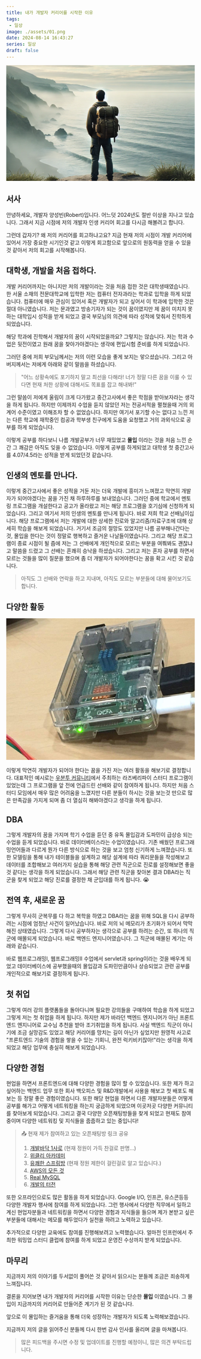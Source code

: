 ```yaml
---
title: 내가 개발자 커리어를 시작한 이유
tags:
 - 일상
image: ./assets/01.png
date: 2024-08-14 16:43:27
series: 일상
draft: false
---
```


![banner](./assets/01.png)

## 서사

안녕하세요, 개발자 양성빈(Robert)입니다. 어느덧 2024년도 절반 이상을 지나고 있습니다. 그래서 지금 시점에 저의 개발자 인생 커리어 회고를 다시금 해볼려고 합니다.

그런데 갑자기? 왜 저의 커리어를 회고하냐고요? 지금 현재 저의 시점이 개발 커리어에 있어서 가장 중요한 시기인것 같고 이렇게 회고함으로 앞으로의 원동력을 얻을 수 있을 것 같아서 저의 회고를 시작해봅니다.

## 대학생, 개발을 처음 접하다.

개발 커리어까지는 아니지만 저의 개발이라는 것을 처음 접한 것은 대학생때였습니다. 한 서울 소재의 전문대학교에 입학한 저는 컴퓨터 전자과라는 학과로 입학을 하게 되었습니다. 컴퓨터에 매우 관심이 있어서 혹은 개발자가 되고 싶어서 이 학과에 입학한 것은 절대 아니였습니다. 저는 문과였고 방송기자가 되는 것이 꿈이였지만 제 꿈이 미치지 못하는 대학입시 성적을 받게 되었고 결국 부모님의 의견에 따라 성적에 맞춰서 진학하게 되었습니다.

해당 학과에 진학해서 개발자의 꿈이 시작되었을까요? 그렇지는 않습니다. 저는 학과 수업은 뒷전이였고 원래 꿈을 찾아가야겠다는 생각에 편입시험 준비를 하게 되었습니다.

그러던 중에 저희 부모님께서는 저의 이런 모습을 좋게 보지는 앟으셨습니다. 그리고 아버지께서는 저에게 아래와 같이 말씀을 하셨습니다.

> "어느 상황속에도 포기하지 말고 최선을 다해라! 너가 정말 다른 꿈을 이룰 수 있다면 현재 처한 상황에 대해서도 목표를 잡고 해내봐!"

그런 말씀이 저에게 울림이 크게 다가왔고 중간고사에서 좋은 학점을 받아보자라는 생각을 하게 됩니다. 하지만 이제까지 수업을 듣지 않았던 저는 전공서적을 펼쳤을때 거의 외계어 수준이였고 이해조차 할 수 없었습니다. 하지만 여기서 포기할 수는 없다고 느낀 저는 다른 학교에 재학중인 컴공과 학부생 친구에게 도움을 요청했고 거의 과외식으로 공부를 하게 되었습니다.

이렇게 공부를 하다보니 나름 개발공부가 너무 재밌었고 **몰입** 이라는 것을 처음 느낀 순간 그 쾌감은 아직도 잊을 수 없었습니다. 이렇게 공부를 하게되었고 대학생 첫 중간고사를 4.07/4.5라는 성적을 받게 되었던것 같습니다.

## 인생의 멘토를 만나다.

이렇게 중간고사에서 좋은 성적을 거둔 저는 더욱 개발에 흥미가 느껴졌고 막연히 개발자가 되어야겠다는 꿈을 가진 채 하루하루를 보내었습니다. 그러던 중에 학교에서 멘토링 프로그램을 개설한다고 공고가 올라왔고 저는 해당 프로그램을 호기심에 신청하게 되었습니다. 그리고 여기서 저의 인생의 멘토를 만나게 됩니다. 바로 저희 학교 선배님이십니다. 해당 프로그램에서 저는 개발에 대한 상세한 진로와 알고리즘/자료구조에 대해 상세히 학습을 해보게 되었습니다. 거기서 조금의 절망도 있었지만 나름 공부해나간다는 것, 몰입을 한다는 것이 정말로 행복하고 즐거운 나날들이였습니다. 그리고 해당 프로그램이 종료 시점이 될 즘에 저는 그 선배에게 개인적으로 모르는 부분을 여쭤봐도 괜찮냐고 말씀을 드렸고 그 선배는 흔쾌히 승낙을 하셨습니다. 그리고 저는 혼자 공부를 하면서 모르는 것들을 많이 질문을 했으며 좀 더 개발자가 되어야한다는 꿈을 확고 시킨 것 같습니다.

> 아직도 그 선배와 연락을 하고 지내며, 아직도 모르는 부분들에 대해 물어보기도 합니다.

## 다양한 활동

![reference](./assets/reference01.jpeg)

이렇게 막연히 개발자가 되어야 한다는 꿈을 가진 저는 여러 활동을 해보기로 결정합니다. 대표적인 예시로는 [우분투 커뮤니티](https://ubuntu-kr.org/)에서 주최하는 라즈베리파이 스터디 프로그램이 있었는데 그 프로그램을 앞 전에 언급드린 선배와 같이 참여하게 됩니다. 하지만 처음 스터디 모임에서 매우 많은 어려움을 느꼈지만 다른 분들이 하시는 것을 보는것 만으로 많은 만족감을 가지게 되며 좀 더 열심히 해봐야겠다고 생각을 하게 됩니다.

## DBA

그렇게 개발자의 꿈을 가지며 학기 수업을 듣던 중 유독 몰입감과 도파민이 급상승 되는 수업을 듣게 되었습니다. 바로 데이터베이스라는 수업이였습니다. 기존 배웠던 프로그래밍언어들과 다르게 뭔가 다른 방식으로 하는 것을 보고 엄청 신기하게 느껴졌습니다. 또한 모델링을 통해 내가 테이블들을 설계하고 해당 설계에 따라 쿼리문들을 작성해보고 데이터를 조합해보고 여러가지 실습을 통해 해당 관련 직군으로 진로를 설정해보면 좋을 것 같다는 생각을 하게 되었습니다. 그래서 해당 관련 직군을 찾아본 결과 DBA라는 직군을 찾게 되었고 해당 진로를 결정한 채 군입대를 하게 됩니다. 😭

## 전역 후, 새로운 꿈

그렇게 무사히 군복무를 다 하고 복학을 하였고 DBA라는 꿈을 위해 SQL을 다시 공부하려는 시점에 엄청난 사건이 일어났습니다. 바로 저의 뇌 메모리가 초기화가 되어서 막막해진 상태였습니다. 그렇게 다시 공부하자는 생각으로 공부를 하려는 순간, 또 하나의 직군에 매몰되게 되었습니다. 바로 백엔드 엔지니어였습니다. 그 직군에 매몰된 계기는 아래와 같습니다.

바로 웹프로그래밍I, 웹프로그래밍II 수업에서 servlet과 spring이라는 것을 배우게 되었고 데이터베이스에 공부했을때의 몰입감과 도파민만큼이나 상승되었고 관련 공부를 개인적으로 해보기로 결정하게 됩니다.

## 첫 취업

그렇게 여러 강의 플랫폼들을 돌아다니며 필요한 강의들을 구매하여 학습을 하게 되었고 그렇게 저는 첫 취업을 하게 됩니다. 하지만 제가 바라던 백엔드 엔지니어가 아닌 프론트엔드 엔지니어로 교수님 추천을 받아 조기취업을 하게 됩니다. 사실 백엔드 직군이 아니기에 조금 실망감도 있었고 해당 커리어를 망치는 길이 아닌가 싶었지만 원영적 사고로 "프론트엔드 기술의 경험을 쌓을 수 있는 기회니, 완전 럭키비키잖아!"라는 생각을 하게 되었고 해당 업무에 충실히 해보게 되었습니다.

## 다양한 경험

현업을 하면서 프론트엔드에 대해 다양한 경험을 많이 할 수 있었습니다. 또한 제가 하고 싶어하는 백엔드 업무 또한 회사 백오피스 및 R&D개발에서 사용을 해보고 첫 배포도 해보는 등 정말 좋은 경험이였습니다. 또한 해당 현업을 하면서 다른 개발자분들은 어떻게 공부를 해가고 어떻게 네트워킹을 하는지 궁금하게 되었으며 이곳저곳 다양한 커뮤니티를 찾아보게 되었습니다. 그리고 결국 다양한 오픈채팅방들을 찾게 되었고 현재도 참여중이며 다양한 네트워킹 및 지식들을 줍줍하고 있는 중입니다!

> 📤 현재 제가 참여하고 있는 오픈채팅방 링크 공유
> 1. [개발바닥 1사로](https://open.kakao.com/o/gJx6CEMd) (현재 정원이 가득 찬걸로 판명...)
> 2. [위클리 아카데미](https://open.kakao.com/o/gyvuT5Yd)
> 3. [유쾌한 스프링방](https://open.kakao.com/o/gPjtvkfe) (현재 정원 제한이 걸린걸로 알고 있습니다.)
> 4. [AWS의 모든 것](https://open.kakao.com/o/gNSUnzob)
> 5. [Real MySQL](https://open.kakao.com/o/gx274hbe)
> 6. [개발의 터전](https://open.kakao.com/o/goXNMFBg)

또한 오프라인으로도 많은 활동을 하게 되었습니다. Google I/O, 인프콘, 유스콘등등 다양한 개발자 행사에 참여를 하게 되었습니다. 그런 행사에서 다양한 직무에서 일하고 계신 현업자분들과 네트워킹을 하면서 다양한 경험과 지식들을 들으며 제가 본받고 싶은 부분들에 대해서는 메모를 해두었다가 실천을 하려고 노력하고 있습니다.

추가적으로 다양한 교육에도 참여를 진행해보려고 노력했습니다. 얼마전 인프런에서 주최한 워밍업 스터디 클럽에 참여를 하게 되었고 운영진 수상까지 받게 되었습니다.

## 마무리

지금까지 저의 이야기를 두서없이 풀어쓴 것 같아서 읽으시는 분들께 조금은 죄송하게 느껴집니다.

결론을 지어보면 내가 개발자의 커리어를 시작한 이유는 단순한 **몰입** 이였습니다. 그 몰입이 지금까지의 커리어로 만들어준 계기가 된 것 같습니다.

앞으로 이 몰입하는 즐거움을 통해 더욱 성장하는 개발자가 되도록 노력해보겠습니다.

지금까지 저의 글을 읽어주신 분들께 다시 한번 감사 인사를 올리며 글을 마쳐봅니다.

> 많은 피드백을 주시면 수정 및 업데이트를 진행할 예정이니, 많은 의견 부탁드립니다.